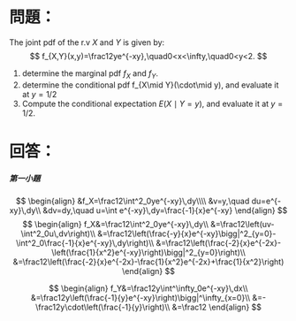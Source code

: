 # 問題：
The joint pdf of the r.v $X$ and $Y$ is given by:
$$
f_{X,Y}(x,y)=\frac12ye^{-xy},\quad0<x<\infty,\quad0<y<2.
$$
1. determine the marginal pdf $f_X$ and $f_Y$.
2. determine the conditional pdf f_{X\mid Y}(\cdot\mid y), and evaluate it at $y=1/2$
3. Compute the conditional expectation $E(X\mid Y=y)$, and evaluate it at $y=1/2$.
# 回答：
##### 第一小題
$$
\begin{align}
&f_X=\frac12\int^2_0ye^{-xy}\,dy\\\\
&v=y,\quad du=e^{-xy}\,dy\\
&dv=dy,\quad u=\int e^{-xy}\,dy=\frac{-1}{x}e^{-xy}
\end{align}
$$
$$
\begin{align}
f_X&=\frac12\int^2_0ye^{-xy}\,dy\\
&=\frac12\left(uv-\int^2_0u\,dv\right)\\
&=\frac12\left(\frac{-y}{x}e^{-xy}\bigg|^2_{y=0}-\int^2_0\frac{-1}{x}e^{-xy}\,dy\right)\\
&=\frac12\left(\frac{-2}{x}e^{-2x}-\left(\frac{1}{x^2}e^{-xy}\right)\bigg|^2_{y=0}\right)\\
&=\frac12\left(\frac{-2}{x}e^{-2x}-\frac{1}{x^2}e^{-2x}+\frac{1}{x^2}\right)
\end{align}
$$


$$
\begin{align}
f_Y&=\frac12y\int^\infty_0e^{-xy}\,dx\\
&=\frac12y\left(\frac{-1}{y}e^{-xy}\right)\bigg|^\infty_{x=0}\\
&=-\frac12y\cdot\left(\frac{-1}{y}\right)\\
&=\frac12
\end{align}
$$
